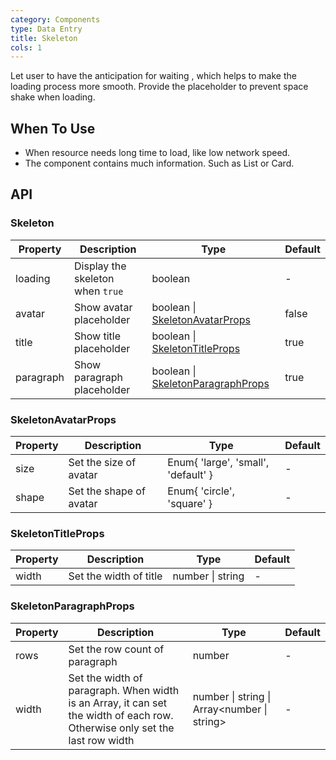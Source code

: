 ```yaml
---
category: Components
type: Data Entry
title: Skeleton
cols: 1
---
```


Let user to have the anticipation for waiting
, which helps to make the loading process more smooth.
Provide the placeholder to prevent space shake when loading.

## When To Use

- When resource needs long time to load, like low network speed.
- The component contains much information. Such as List or Card.

## API

### Skeleton

| Property | Description | Type | Default |
| --- | --- | --- | --- |
| loading | Display the skeleton when `true` | boolean | - |
| avatar | Show avatar placeholder | boolean \| [SkeletonAvatarProps](#SkeletonAvatarProps) | false |
| title | Show title placeholder | boolean \| [SkeletonTitleProps](#SkeletonTitleProps) | true |
| paragraph | Show paragraph placeholder | boolean \| [SkeletonParagraphProps](#SkeletonParagraphProps) | true |

### SkeletonAvatarProps

| Property | Description | Type | Default |
| --- | --- | --- | --- |
| size | Set the size of avatar | Enum{ 'large', 'small', 'default' } | - |
| shape | Set the shape of avatar | Enum{ 'circle', 'square' } | - |

### SkeletonTitleProps

| Property | Description | Type | Default |
| --- | --- | --- | --- |
| width | Set the width of title | number \| string | - |

### SkeletonParagraphProps

| Property | Description | Type | Default |
| --- | --- | --- | --- |
| rows | Set the row count of paragraph | number | - |
| width | Set the width of paragraph. When width is an Array, it can set the width of each row. Otherwise only set the last row width | number \| string \| Array<number \| string> | - |
